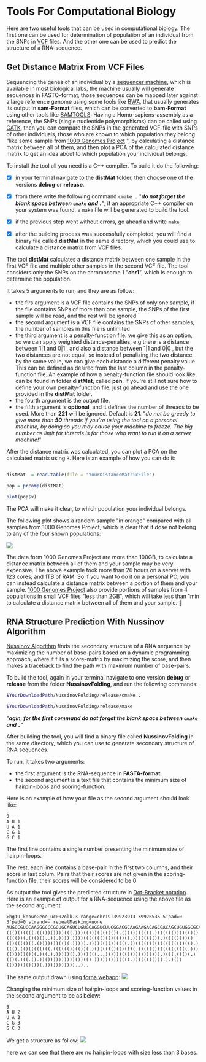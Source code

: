 # Tools For Computational Biology

Here are two useful tools that can be used in computational biology. The first one can be used for determination of population of an individual from the SNPs in [VCF](https://en.wikipedia.org/wiki/Variant_Call_Format) files. And the other one can be used to predict the structure of a RNA-sequence.






## Get Distance Matrix From VCF Files

Sequencing the genes of an individual by a [sequencer machine](https://en.wikipedia.org/wiki/DNA_sequencer), which is available in most biological labs, the machine usually will generate sequences in FASTQ-format, those sequences can be mapped later against a large reference genome using some tools like [BWA](http://bio-bwa.sourceforge.net/bwa.shtml), that usually generates its output in **sam-Format** files, which can be converted to **bam-Format** using other tools like [SAMTOOLS](http://www.htslib.org/doc/). Having a Homo-sapiens-assembly as a reference, the SNPs (single nucleotide polymorphisms) can be called using [GATK](https://software.broadinstitute.org/gatk/documentation/tooldocs/current/org_broadinstitute_hellbender_tools_walkers_haplotypecaller_HaplotypeCaller.php), then you can compare the SNPs in the generated VCF-file with SNPs of other individuals, those who are known to which population they belong "like some sample from [1000 Genomes Project](https://www.internationalgenome.org) ", by calculating a distance matrix between all of them, and then plot a PCA of the calculated distance matrix to get an idea about to which population your individual belongs.

To install the tool all you need is a C++ compiler. To build it do the following:

- [x] in your terminal navigate to the **distMat** folder, then choose one of the versions **debug** or **release**.

- [x] from there write the following command `cmake .` "**_do not forget the blank space between `cmake` and `.`_**", if an appropriate C++ compiler on your system was found, a `make` file will be generated to build the tool.

- [x] if the previous step went without errors, go ahead and write `make`
- [x] after the building process was successfully completed, you will find a binary file called **distMat** in the same directory, which you could use to calculate a distance matrix from VCF files.


The tool **distMat** calculates a distance matrix between one sample in the first VCF file and multiple other samples in the second VCF file. The tool considers only the SNPs on the chromosome 1 "**chr1**", which is enough to determine the population.

It takes 5 arguments to run, and they are as follow:

* the firs argument is a VCF file contains the SNPs of only one sample, if the file contains SNPs of more than one sample, the SNPs of the first sample will be read, and the rest will be ignored 
* the second argument is a VCF file contains the SNPs of other samples, the number of samples in this file is unlimited 
* the third argument is a penalty-function file. we give this as an option, so we can apply weighted distance-penalties, e.g there is a distance between 1|1 and 0|1 , and also a distance between 1|1 and 0|0 , but the two distances are not equal, so instead of penalizing the two distance by the same value, we can give each distance a different penalty value. This can be defined as desired from the last column in the penalty-function file.  An example of how a penalty-function file should look like, can be found in folder **distMat**, called **pen**. If you're still not sure how to define your own penalty-function file, just go ahead and use the one provided in the **distMat** folder.
* the fourth argument is the output file.
* the fifth argument is **optional**, and it defines the number of threads to be used. More than **221** will be ignored. Default is **21**. "_do not be greedy to give more than **50** threads if you're using the tool on a personal machine, by doing so you may cause your machine to freeze. The big number as limit for threads is for those who want to run it on a server machine!_"

After the distance matrix was calculated, you can plot a PCA on the calculated matrix using `R`. 
Here is an example of how you can do it:


```R

distMat  = read.table(file = "YourDistanceMatrixFile")

pop = prcomp(distMat)

plot(pop$x)


```

The PCA will make it clear, to which population your individual belongs.

The following plot shows a random sample "in orange" compared with all samples from 1000 Genomes Project, which is clear that it dose not belong to any of the four shown populations:

![](examples/pca_1000.png)

The data form 1000 Genomes Project are more than 100GB, to calculate a distance matrix between all of them and your sample may be very expensive. The above example took more than 26 hours on a server with 123 cores, and 1TB of RAM. So if you want to do it on a personal PC, you can instead calculate a distance matrix between a portion of them and your sample. [1000 Genomes Project](https://www.internationalgenome.org) also provide portions of samples from 4 populations in small VCF files "less than 2GB", which will take less than 1min to calculate a distance matrix between all of them and your sample. :camel:




## RNA Structure Prediction With Nussinov Algorithm


[Nussinov Algorithm](http://math.mit.edu/classes/18.417/Slides/rna-prediction-nussinov.pdf) finds the secondary structure of a RNA sequence by maximizing the number of base-pairs based on a dynamic programming approach, where it fills a score-matrix by maximizing the score, and then makes a traceback to find the path with maximum number of base-pairs.

To build the tool, again in your terminal navigate to one version **debug** or **release** from the folder **NussinovFolding**, and run the following commands:

```bash
$YourDownloadPath/NussinovFolding/release/cmake .

$YourDownloadPath/NussinovFolding/release/make

```

 "**_agin, for the first command do not forget the blank space between `cmake` and `.`_**"

 
 After building the tool, you will find a binary file called **NussinovFolding** in the same directory, which you can use to generate secondary structure of RNA sequences.
 
 To run, it takes two arguments:

 * the first argument is the RNA-sequence in **FASTA-format**.
 * the second argument is a text file that contains the minimum size of hairpin-loops and scoring-function.

 Here is an example of how your file as the second argument should look like:

```
0
A U 1
U A 1
C G 1
G C 1
```
The first line contains a single number presenting the minimum size of hairpin-loops.

The rest, each line contains a base-pair in the first two columns, and their score in last colum. Pairs that their scores are not given in the scoring-function file, their scores will be
considered to be 0.

As output the tool gives the predicted structure in [Dot-Bracket notation](http://projects.binf.ku.dk/pgardner/bralibase/RNAformats.html). Here is an example of output for a RNA-sequence using the above file as the second argument:

```
>hg19_knownGene_uc002olk.3 range=chr19:39923913-39926535 5'pad=0 3'pad=0 strand=- repeatMasking=none
AUGCCGUCCAAGGGCCCGCUGCAGUCUGUGCAGGUCUUCGGACGCAAGAAGACAGCGACAGCUGUGGCGCACUGCAAACGCGGCAAUGGUCUCAUCAAGGUGAACGGGCGGCCCCUGGAGAUGAUUGAGCCGCGCACGCUACAGUACAAGCUGCUGGAGCCAGUUCUGCUUCUCGGCAAGGAGCGAUUUGCUGGUGUAGACAUCCGUGUCCGUGUAAAGGGUGGUGGUCACGUGGCCCAGAUUUAUGCUAUCCGUCAGUCCAUCUCCAAAGCCCUGGUGGCCUAUUACCAGAAAUAUGUGGAUGAGGCUUCCAAGAAGGAGAUCAAAGACAUCCUCAUCCAGUAUGACCGGACCCUGCUGGUAGCUGACCCUCGUCGCUGCGAGUCCAAAAAGUUUGGAGGCCCUGGUGCCCGCGCUCGCUACCAGAAAUCCUACCGAUAA
((()()((((.((())())))(((.)))(()))(((((()(.())))))((((.)()(((())))(()()(((())(.()()()..)).)))).))))((((((()(()(())((.))(((((()(.)()(())))()(()(((()((.()))))))(()(.))))).))))(()())((((.()()((()(((((()(((()(().)((().(()((((((((.(((((())(())(.)()((()()(()(()(.))(((()(((((((()((.)))(()))()()((.)((.).)))))().))()(((...))))))(())))))))())).)()(.((()(.)(()(.)((.().))())))))))))())(().)))))))))((((.)))((((())(.).)())(()))))()())(.)))))))))))..)..
```

The same output drawn using [forna webapp](http://nibiru.tbi.univie.ac.at/forna/):
![](examples/rna_out1.png)

Changing the minimum size of hairpin-loops and scoring-function values in the second argument to be as below:
```
3
A U 2
U A 2
C G 3
G C 3
```
We get a structure as follow:
![](examples/rna_out2.png)

here we can see that there are no hairpin-loops with size less than 3 bases.

